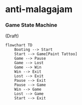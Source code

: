 # anti-malagajam

### Game State Machine

(Draft)

```mermaid
flowchart TD
	Booting --> Start
	Start --> Game[Paint Tattoo]
	Game --> Pause
	Game --> Lost
	Game --> Win
	Win --> Exit
	Lost --> Exit
	Pause --> Exit
	Pause --> Game
	Win --> Game
	Lost --> Game
	Start --> Exit
```
